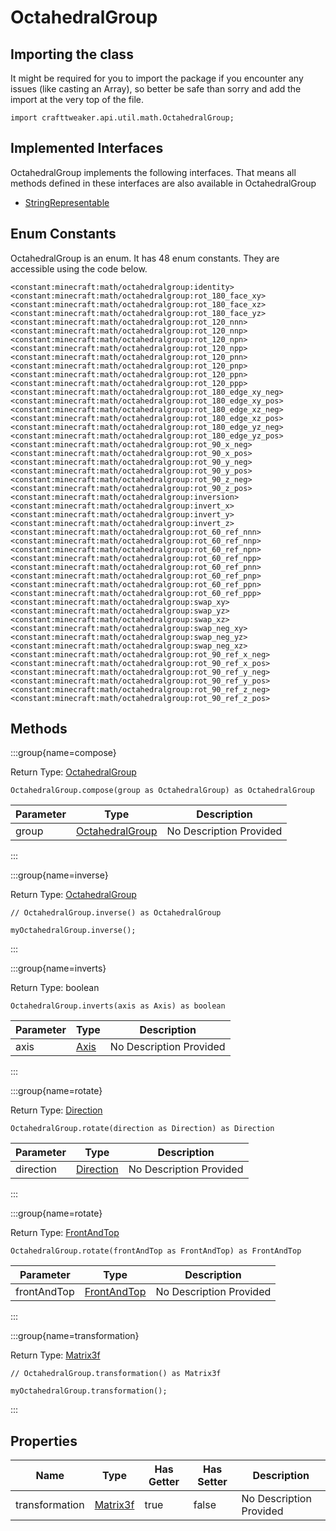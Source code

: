 # OctahedralGroup

## Importing the class

It might be required for you to import the package if you encounter any issues (like casting an Array), so better be safe than sorry and add the import at the very top of the file.
```zenscript
import crafttweaker.api.util.math.OctahedralGroup;
```


## Implemented Interfaces
OctahedralGroup implements the following interfaces. That means all methods defined in these interfaces are also available in OctahedralGroup

- [StringRepresentable](/vanilla/api/util/StringRepresentable)

## Enum Constants

OctahedralGroup is an enum. It has 48 enum constants. They are accessible using the code below.

```zenscript
<constant:minecraft:math/octahedralgroup:identity>
<constant:minecraft:math/octahedralgroup:rot_180_face_xy>
<constant:minecraft:math/octahedralgroup:rot_180_face_xz>
<constant:minecraft:math/octahedralgroup:rot_180_face_yz>
<constant:minecraft:math/octahedralgroup:rot_120_nnn>
<constant:minecraft:math/octahedralgroup:rot_120_nnp>
<constant:minecraft:math/octahedralgroup:rot_120_npn>
<constant:minecraft:math/octahedralgroup:rot_120_npp>
<constant:minecraft:math/octahedralgroup:rot_120_pnn>
<constant:minecraft:math/octahedralgroup:rot_120_pnp>
<constant:minecraft:math/octahedralgroup:rot_120_ppn>
<constant:minecraft:math/octahedralgroup:rot_120_ppp>
<constant:minecraft:math/octahedralgroup:rot_180_edge_xy_neg>
<constant:minecraft:math/octahedralgroup:rot_180_edge_xy_pos>
<constant:minecraft:math/octahedralgroup:rot_180_edge_xz_neg>
<constant:minecraft:math/octahedralgroup:rot_180_edge_xz_pos>
<constant:minecraft:math/octahedralgroup:rot_180_edge_yz_neg>
<constant:minecraft:math/octahedralgroup:rot_180_edge_yz_pos>
<constant:minecraft:math/octahedralgroup:rot_90_x_neg>
<constant:minecraft:math/octahedralgroup:rot_90_x_pos>
<constant:minecraft:math/octahedralgroup:rot_90_y_neg>
<constant:minecraft:math/octahedralgroup:rot_90_y_pos>
<constant:minecraft:math/octahedralgroup:rot_90_z_neg>
<constant:minecraft:math/octahedralgroup:rot_90_z_pos>
<constant:minecraft:math/octahedralgroup:inversion>
<constant:minecraft:math/octahedralgroup:invert_x>
<constant:minecraft:math/octahedralgroup:invert_y>
<constant:minecraft:math/octahedralgroup:invert_z>
<constant:minecraft:math/octahedralgroup:rot_60_ref_nnn>
<constant:minecraft:math/octahedralgroup:rot_60_ref_nnp>
<constant:minecraft:math/octahedralgroup:rot_60_ref_npn>
<constant:minecraft:math/octahedralgroup:rot_60_ref_npp>
<constant:minecraft:math/octahedralgroup:rot_60_ref_pnn>
<constant:minecraft:math/octahedralgroup:rot_60_ref_pnp>
<constant:minecraft:math/octahedralgroup:rot_60_ref_ppn>
<constant:minecraft:math/octahedralgroup:rot_60_ref_ppp>
<constant:minecraft:math/octahedralgroup:swap_xy>
<constant:minecraft:math/octahedralgroup:swap_yz>
<constant:minecraft:math/octahedralgroup:swap_xz>
<constant:minecraft:math/octahedralgroup:swap_neg_xy>
<constant:minecraft:math/octahedralgroup:swap_neg_yz>
<constant:minecraft:math/octahedralgroup:swap_neg_xz>
<constant:minecraft:math/octahedralgroup:rot_90_ref_x_neg>
<constant:minecraft:math/octahedralgroup:rot_90_ref_x_pos>
<constant:minecraft:math/octahedralgroup:rot_90_ref_y_neg>
<constant:minecraft:math/octahedralgroup:rot_90_ref_y_pos>
<constant:minecraft:math/octahedralgroup:rot_90_ref_z_neg>
<constant:minecraft:math/octahedralgroup:rot_90_ref_z_pos>
```
## Methods

:::group{name=compose}

Return Type: [OctahedralGroup](/vanilla/api/util/math/OctahedralGroup)

```zenscript
OctahedralGroup.compose(group as OctahedralGroup) as OctahedralGroup
```

| Parameter | Type | Description |
|-----------|------|-------------|
| group | [OctahedralGroup](/vanilla/api/util/math/OctahedralGroup) | No Description Provided |


:::

:::group{name=inverse}

Return Type: [OctahedralGroup](/vanilla/api/util/math/OctahedralGroup)

```zenscript
// OctahedralGroup.inverse() as OctahedralGroup

myOctahedralGroup.inverse();
```

:::

:::group{name=inverts}

Return Type: boolean

```zenscript
OctahedralGroup.inverts(axis as Axis) as boolean
```

| Parameter | Type | Description |
|-----------|------|-------------|
| axis | [Axis](/vanilla/api/util/direction/Axis) | No Description Provided |


:::

:::group{name=rotate}

Return Type: [Direction](/vanilla/api/util/direction/Direction)

```zenscript
OctahedralGroup.rotate(direction as Direction) as Direction
```

| Parameter | Type | Description |
|-----------|------|-------------|
| direction | [Direction](/vanilla/api/util/direction/Direction) | No Description Provided |


:::

:::group{name=rotate}

Return Type: [FrontAndTop](/vanilla/api/util/math/FrontAndTop)

```zenscript
OctahedralGroup.rotate(frontAndTop as FrontAndTop) as FrontAndTop
```

| Parameter | Type | Description |
|-----------|------|-------------|
| frontAndTop | [FrontAndTop](/vanilla/api/util/math/FrontAndTop) | No Description Provided |


:::

:::group{name=transformation}

Return Type: [Matrix3f](/vanilla/api/util/math/Matrix3f)

```zenscript
// OctahedralGroup.transformation() as Matrix3f

myOctahedralGroup.transformation();
```

:::


## Properties

| Name | Type | Has Getter | Has Setter | Description |
|------|------|------------|------------|-------------|
| transformation | [Matrix3f](/vanilla/api/util/math/Matrix3f) | true | false | No Description Provided |


